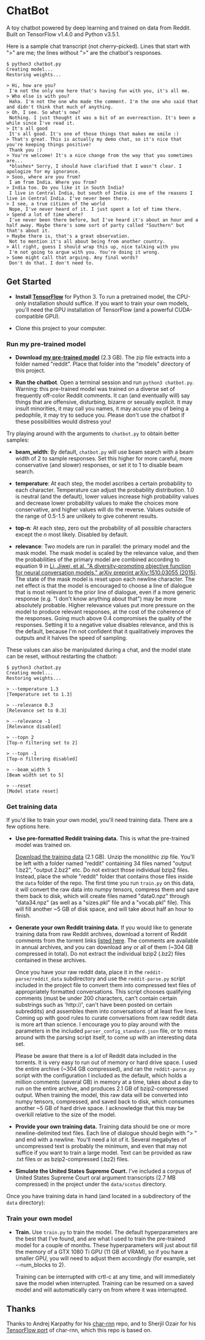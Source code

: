# ChatBot
A toy chatbot powered by deep learning and trained on data from Reddit. Built on TensorFlow v1.4.0 and Python v3.5.1.

Here is a sample chat transcript (not cherry-picked). Lines that start with ">" are me; the lines without ">" are the chatbot's responses.

```
$ python3 chatbot.py
Creating model...
Restoring weights...

> Hi, how are you?
 I'm not the only one here that's having fun with you, it's all me.
> Who else is with you?
 Haha. I'm not the one who made the comment. I'm the one who said that and didn't think that much of anything. 
> Oh, I see. So what's new?
 Nothing. I just thought it was a bit of an overreaction. It's been a while since I've read it. 
> It's all good
 It's all good. It's one of those things that makes me smile :)
> That's great. This is actually my demo chat, so it's nice that you're keeping things positive!
 Thank you :) 
> You're welcome! It's a nice change from the way that you sometimes are...
 *blushes* Sorry, I should have clarified that I wasn't clear. I apologize for my ignorance.
> Sooo, where are you from?             
 I am from India. Where you from?
> India too. Do you like it in South India?
 I live in Central India, but south of India is one of the reasons I live in Central India. I've never been there.
> I see, a true citizen of the world
 Nope, I've never heard of it. I just spent a lot of time there. 
> Spend a lot of time where?
 I've never been there before, but I've heard it's about an hour and a half away. Maybe there's some sort of party called "Southern" but that's about it. 
> Maybe there is, that's a great observation.
 Not to mention it's all about being from another country.
> All right, guess I should wrap this up, nice talking with you
 I'm not going to argue with you. You're doing it wrong.
> Some might call that arguing. Any final words?
 Don't do that. I don't need to. 
 ```

## Get Started

- **Install [TensorFlow](http://www.tensorflow.org/)** for Python 3. To run a pretrained model, the CPU-only installation should suffice. If you want to train your own models, you'll need the GPU installation of TensorFlow (and a powerful CUDA-compatible GPU).

- Clone this project to your computer.

### Run my pre-trained model

- **Download [my pre-trained model](https://drive.google.com/uc?id=1rRRY-y1KdVk4UB5qhu7BjQHtfadIOmMk&export=download)** (2.3 GB). The zip file extracts into a folder named "reddit". Place that folder into the "models" directory of this project.

- **Run the chatbot**. Open a terminal session and run `python3 chatbot.py`. Warning: this pre-trained model was trained on a diverse set of frequently off-color Reddit comments. It can (and eventually will) say things that are offensive, disturbing, bizarre or sexually explicit. It may insult minorities, it may call you names, it may accuse you of being a pedophile, it may try to seduce you. Please don't use the chatbot if these possibilities would distress you!

Try playing around with the arguments to `chatbot.py` to obtain better samples:

- **beam_width**: By default, `chatbot.py` will use beam search with a beam width of 2 to sample responses. Set this higher for more careful, more conservative (and slower) responses, or set it to 1 to disable beam search.

- **temperature**: At each step, the model ascribes a certain probability to each character. Temperature can adjust the probability distribution. 1.0 is neutral (and the default), lower values increase high probability values and decrease lower probability values to make the choices more conservative, and higher values will do the reverse. Values outside of the range of 0.5-1.5 are unlikely to give coherent results.

- **top-n**: At each step, zero out the probability of all possible characters except the *n* most likely. Disabled by default.

- **relevance**: Two models are run in parallel: the primary model and the mask model. The mask model is scaled by the relevance value, and then the probabilities of the primary model are combined according to equation 9 in [Li, Jiwei, et al. "A diversity-promoting objective function for neural conversation models." arXiv preprint arXiv:1510.03055 (2015)](https://arxiv.org/abs/1510.03055). The state of the mask model is reset upon each newline character. The net effect is that the model is encouraged to choose a line of dialogue that is most relevant to the prior line of dialogue, even if a more generic response (e.g. "I don't know anything about that") may be more absolutely probable. Higher relevance values put more pressure on the model to produce relevant responses, at the cost of the coherence of the responses. Going much above 0.4 compromises the quality of the responses. Setting it to a negative value disables relevance, and this is the default, because I'm not confident that it qualitatively improves the outputs and it halves the speed of sampling.

These values can also be manipulated during a chat, and the model state can be reset, without restarting the chatbot:

```
$ python3 chatbot.py
Creating model...
Restoring weights...

> --temperature 1.3
[Temperature set to 1.3]

> --relevance 0.3
[Relevance set to 0.3]

> --relevance -1
[Relevance disabled]

> --topn 2
[Top-n filtering set to 2]

> --topn -1
[Top-n filtering disabled]

> --beam_width 5
[Beam width set to 5]

> --reset
[Model state reset]
```

### Get training data

If you'd like to train your own model, you'll need training data. There are a few options here.

- **Use pre-formatted Reddit training data.** This is what the pre-trained model was trained on.

  [Download the training data](https://drive.google.com/uc?id=1s77S7COjrb3lOnfqvXYfn7sW_x5U1_l9&export=download) (2.1 GB). Unzip the monolithic zip file. You'll be left with a folder named "reddit" containing 34 files named "output 1.bz2", "output 2.bz2" etc. Do not extract those individual bzip2 files. Instead, place the whole "reddit" folder that contains those files inside the `data` folder of the repo. The first time you run `train.py` on this data, it will convert the raw data into numpy tensors, compress them and save them back to disk, which will create files named "data0.npz" through "data34.npz" (as well as a "sizes.pkl" file and a "vocab.pkl" file). This will fill another ~5 GB of disk space, and will take about half an hour to finish.

- **Generate your own Reddit training data.** If you would like to generate training data from raw Reddit archives, download a torrent of Reddit comments from the torrent links [listed here](https://www.reddit.com/r/datasets/comments/65o7py/updated_reddit_comment_dataset_as_torrents/). The comments are available in annual archives, and you can download any or all of them (~304 GB compressed in total). Do not extract the individual bzip2 (.bz2) files contained in these archives.

  Once you have your raw reddit data, place it in the `reddit-parse/reddit_data` subdirectory and use the `reddit-parse.py` script included in the project file to convert them into compressed text files of appropriately formatted conversations. This script chooses qualifying comments (must be under 200 characters, can't contain certain substrings such as 'http://', can't have been posted on certain subreddits) and assembles them into conversations of at least five lines. Coming up with good rules to curate conversations from raw reddit data is more art than science. I encourage you to play around with the parameters in the included `parser_config_standard.json` file, or to mess around with the parsing script itself, to come up with an interesting data set.

  Please be aware that there is a *lot* of Reddit data included in the torrents. It is very easy to run out of memory or hard drive space. I used the entire archive (~304 GB compressed), and ran the `reddit-parse.py` script with the configuration I included as the default, which holds a million comments (several GB) in memory at a time, takes about a day to run on the entire archive, and produces 2.1 GB of bzip2-compressed output. When training the model, this raw data will be converted into numpy tensors, compressed, and saved back to disk, which consumes another ~5 GB of hard drive space. I acknowledge that this may be overkill relative to the size of the model.

- **Provide your own training data.** Training data should be one or more newline-delimited text files. Each line of dialogue should begin with "> " and end with a newline. You'll need a lot of it. Several megabytes of uncompressed text is probably the minimum, and even that may not suffice if you want to train a large model. Text can be provided as raw .txt files or as bzip2-compressed (.bz2) files.

- **Simulate the United States Supreme Court.** I've included a corpus of United States Supreme Court oral argument transcripts (2.7 MB compressed) in the project under the `data/scotus` directory.

Once you have training data in hand (and located in a subdirectory of the `data` directory):

### Train your own model

- **Train.** Use `train.py` to train the model. The default hyperparameters are the best that I've found, and are what I used to train the pre-trained model for a couple of months. These hyperparameters will just about fill the memory of a GTX 1080 Ti GPU (11 GB of VRAM), so if you have a smaller GPU, you will need to adjust them accordingly (for example, set --num_blocks to 2).

  Training can be interrupted with crtl-c at any time, and will immediately save the model when interrupted. Training can be resumed on a saved model and will automatically carry on from where it was interrupted.

## Thanks

Thanks to Andrej Karpathy for his [char-rnn](https://github.com/karpathy/char-rnn) repo, and to Sherjil Ozair for his [TensorFlow port](https://github.com/sherjilozair/char-rnn-tensorflow) of char-rnn, which this repo is based on.
